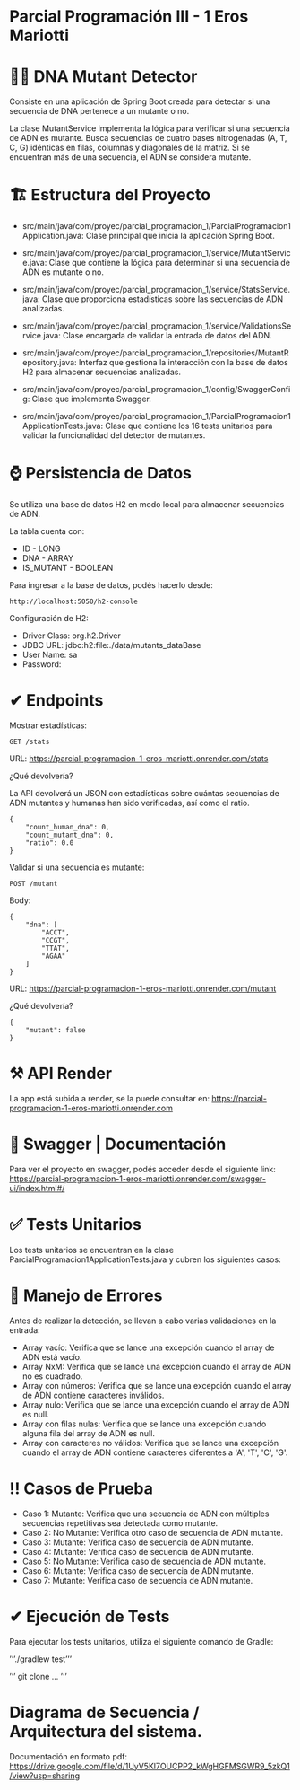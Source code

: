 # Parcial Programación III - 1 Eros Mariotti

# 🕵️‍♂️ DNA Mutant Detector

Consiste en una aplicación de Spring Boot creada para detectar si una secuencia de DNA pertenece a un mutante o no.

La clase MutantService implementa la lógica para verificar si una secuencia de ADN es mutante. Busca secuencias de cuatro bases nitrogenadas (A, T, C, G) idénticas en filas, columnas y diagonales de la matriz. Si se encuentran más de una secuencia, el ADN se considera mutante.

# 🏗 Estructura del Proyecto

- src/main/java/com/proyec/parcial_programacion_1/ParcialProgramacion1Application.java: Clase principal que inicia la aplicación Spring Boot.
  
- src/main/java/com/proyec/parcial_programacion_1/service/MutantService.java: Clase que contiene la lógica para determinar si una secuencia de ADN es mutante o no.
  
- src/main/java/com/proyec/parcial_programacion_1/service/StatsService.java: Clase que proporciona estadísticas sobre las secuencias de ADN analizadas.
  
- src/main/java/com/proyec/parcial_programacion_1/service/ValidationsService.java: Clase encargada de validar la entrada de datos del ADN.
  
- src/main/java/com/proyec/parcial_programacion_1/repositories/MutantRepository.java: Interfaz que gestiona la interacción con la base de datos H2 para almacenar secuencias analizadas.
  
- src/main/java/com/proyec/parcial_programacion_1/config/SwaggerConfig: Clase que implementa Swagger.
  
- src/main/java/com/proyec/parcial_programacion_1/ParcialProgramacion1ApplicationTests.java: Clase que contiene los 16 tests unitarios para validar la funcionalidad del detector de mutantes.

# ⌚ Persistencia de Datos

Se utiliza una base de datos H2 en modo local para almacenar secuencias de ADN.

La tabla cuenta con:
- ID - LONG
- DNA - ARRAY
- IS_MUTANT - BOOLEAN

Para ingresar a la base de datos, podés hacerlo desde: 

```
http://localhost:5050/h2-console
```

Configuración de H2:

- Driver Class: org.h2.Driver
- JDBC URL: jdbc:h2:file:./data/mutants_dataBase
- User Name: sa
- Password:

# ✔ Endpoints 

Mostrar estadísticas:

```
GET /stats
```

URL: https://parcial-programacion-1-eros-mariotti.onrender.com/stats

¿Qué devolvería?

La API devolverá un JSON con estadísticas sobre cuántas secuencias de ADN mutantes y humanas han sido verificadas, así como el ratio.

```
{
    "count_human_dna": 0,
    "count_mutant_dna": 0,
    "ratio": 0.0
}
```

Validar si una secuencia es mutante:

```
POST /mutant
```

Body:

```
{
    "dna": [
        "ACCT", 
        "CCGT", 
        "TTAT", 
        "AGAA"
    ]
}
```

URL: https://parcial-programacion-1-eros-mariotti.onrender.com/mutant

¿Qué devolvería?

```
{
    "mutant": false
} 
```

# ⚒ API Render

La app está subida a render, se la puede consultar en: https://parcial-programacion-1-eros-mariotti.onrender.com

# 🚀 Swagger | Documentación

Para ver el proyecto en swagger, podés acceder desde el siguiente link: https://parcial-programacion-1-eros-mariotti.onrender.com/swagger-ui/index.html#/

# ✅ Tests Unitarios
Los tests unitarios se encuentran en la clase ParcialProgramacion1ApplicationTests.java y cubren los siguientes casos:

# 🚫 Manejo de Errores
Antes de realizar la detección, se llevan a cabo varias validaciones en la entrada:

- Array vacío: Verifica que se lance una excepción cuando el array de ADN está vacío.
- Array NxM: Verifica que se lance una excepción cuando el array de ADN no es cuadrado.
- Array con números: Verifica que se lance una excepción cuando el array de ADN contiene caracteres inválidos.
- Array nulo: Verifica que se lance una excepción cuando el array de ADN es null.
- Array con filas nulas: Verifica que se lance una excepción cuando alguna fila del array de ADN es null.
- Array con caracteres no válidos: Verifica que se lance una excepción cuando el array de ADN contiene caracteres diferentes a 'A', 'T', 'C', 'G'.

# ‼ Casos de Prueba
- Caso 1: Mutante: Verifica que una secuencia de ADN con múltiples secuencias repetitivas sea detectada como mutante.
- Caso 2: No Mutante: Verifica otro caso de secuencia de ADN mutante.
- Caso 3: Mutante: Verifica caso de secuencia de ADN mutante.
- Caso 4: Mutante: Verifica caso de secuencia de ADN mutante.
- Caso 5: No Mutante: Verifica caso de secuencia de ADN mutante.
- Caso 6: Mutante: Verifica caso de secuencia de ADN mutante.
- Caso 7: Mutante: Verifica caso de secuencia de ADN mutante.

# ✔ Ejecución de Tests
Para ejecutar los tests unitarios, utiliza el siguiente comando de Gradle:

’’’./gradlew test’’’

’’’ git clone ... ’’’

# Diagrama de Secuencia / Arquitectura del sistema.

Documentación en formato pdf: https://drive.google.com/file/d/1UyV5Kl7OUCPP2_kWgHGFMSGWR9_5zkQ1/view?usp=sharing
